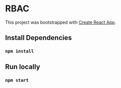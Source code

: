 # RBAC

This project was bootstrapped with [Create React App](https://github.com/facebook/create-react-app).

## Install Dependencies

### `npm install`

## Run locally

### `npm start`
